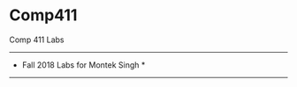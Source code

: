 # Comp411
Comp 411 Labs
***********************************
* Fall 2018 Labs for Montek Singh *
***********************************
